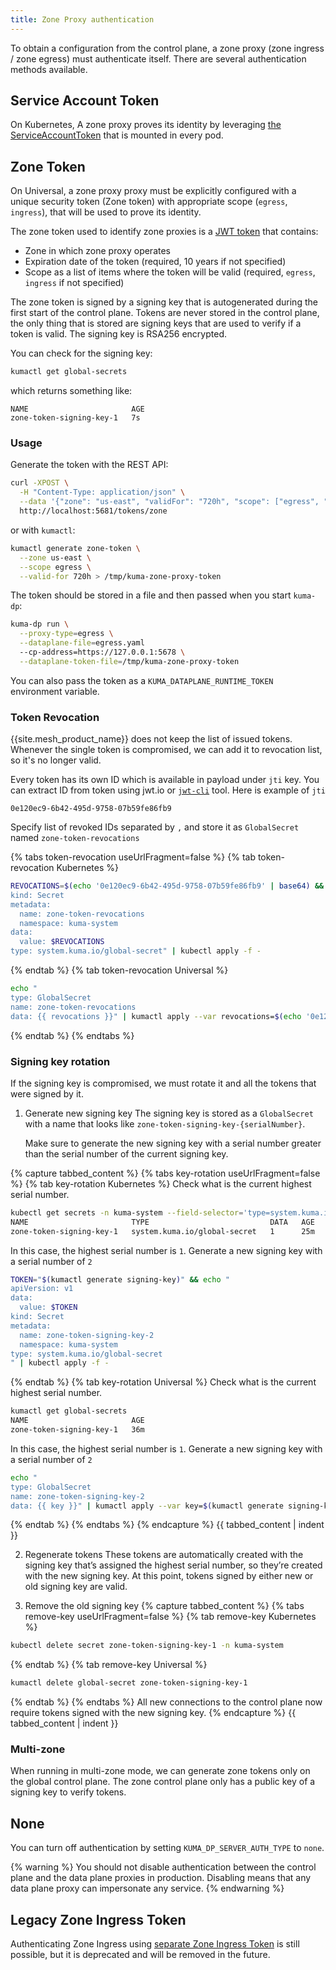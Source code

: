 ```yaml
---
title: Zone Proxy authentication
---
```


To obtain a configuration from the control plane, a zone proxy (zone ingress / zone egress) must
authenticate itself.
There are several authentication methods available.

## Service Account Token

On Kubernetes, A zone proxy proves its identity by leveraging
[the ServiceAccountToken](https://kubernetes.io/docs/reference/access-authn-authz/service-accounts-admin/#service-account-automation)
that is mounted in every pod.

## Zone Token

On Universal, a zone proxy proxy must be explicitly configured with a unique
security token (Zone token) with appropriate scope (`egress`, `ingress`), that will be used
to prove its identity.

The zone token used to identify zone proxies is a [JWT token](https://jwt.io)
that contains:
* Zone in which zone proxy operates
* Expiration date of the token (required, 10 years if not specified)
* Scope as a list of items where the token will be valid (required, `egress`, `ingress`
  if not specified)

The zone token is signed by a signing key that is autogenerated during the first
start of the control plane.
Tokens are never stored in the control plane, the only thing that is stored are
signing keys that are used to verify if a token is valid.
The signing key is RSA256 encrypted.

You can check for the signing key:
```sh
kumactl get global-secrets
```
which returns something like:
```
NAME                       AGE
zone-token-signing-key-1   7s
```

### Usage

Generate the token with the REST API:
```bash
curl -XPOST \
  -H "Content-Type: application/json" \
  --data '{"zone": "us-east", "validFor": "720h", "scope": ["egress", "ingress"]}' \
  http://localhost:5681/tokens/zone
```

or with `kumactl`:
```bash
kumactl generate zone-token \
  --zone us-east \
  --scope egress \
  --valid-for 720h > /tmp/kuma-zone-proxy-token
``` 

The token should be stored in a file and then passed when you start `kuma-dp`:
```bash
kuma-dp run \
  --proxy-type=egress \
  --dataplane-file=egress.yaml
  --cp-address=https://127.0.0.1:5678 \
  --dataplane-token-file=/tmp/kuma-zone-proxy-token
```

You can also pass the token as a `KUMA_DATAPLANE_RUNTIME_TOKEN` environment
variable.

### Token Revocation

{{site.mesh_product_name}} does not keep the list of issued tokens. Whenever the single token is
compromised, we can add it to revocation list, so it's no longer valid.

Every token has its own ID which is available in payload under `jti` key.
You can extract ID from token using jwt.io or
[`jwt-cli`](https://www.npmjs.com/package/jwt-cli) tool.
Here is example of `jti`
```
0e120ec9-6b42-495d-9758-07b59fe86fb9
```

Specify list of revoked IDs separated by `,` and store it as `GlobalSecret`
named `zone-token-revocations`

{% tabs token-revocation useUrlFragment=false %}
{% tab token-revocation Kubernetes %}
```sh
REVOCATIONS=$(echo '0e120ec9-6b42-495d-9758-07b59fe86fb9' | base64) && echo "apiVersion: v1
kind: Secret
metadata:
  name: zone-token-revocations
  namespace: kuma-system 
data:
  value: $REVOCATIONS
type: system.kuma.io/global-secret" | kubectl apply -f -
```
{% endtab %}
{% tab token-revocation Universal %}
```sh
echo "
type: GlobalSecret
name: zone-token-revocations
data: {{ revocations }}" | kumactl apply --var revocations=$(echo '0e120ec9-6b42-495d-9758-07b59fe86fb9' | base64) -f -
```
{% endtab %}
{% endtabs %}

### Signing key rotation

If the signing key is compromised, we must rotate it and all the tokens that were
signed by it.

1. Generate new signing key
   The signing key is stored as a `GlobalSecret` with a name that looks like
   `zone-token-signing-key-{serialNumber}`.

   Make sure to generate the new signing key with a serial number greater than
   the serial number of the current signing key.

{% capture tabbed_content %}
{% tabs key-rotation useUrlFragment=false %}
{% tab key-rotation Kubernetes %}
Check what is the current highest serial number.

```sh
kubectl get secrets -n kuma-system --field-selector='type=system.kuma.io/global-secret'
NAME                       TYPE                           DATA   AGE
zone-token-signing-key-1   system.kuma.io/global-secret   1      25m
```

In this case, the highest serial number is `1`. Generate a new signing key
with a serial number of `2`
```sh
TOKEN="$(kumactl generate signing-key)" && echo "
apiVersion: v1
data:
  value: $TOKEN
kind: Secret
metadata:
  name: zone-token-signing-key-2
  namespace: kuma-system
type: system.kuma.io/global-secret
" | kubectl apply -f -
```

{% endtab %}
{% tab key-rotation Universal %}
Check what is the current highest serial number.
```sh
kumactl get global-secrets
NAME                       AGE
zone-token-signing-key-1   36m
```

In this case, the highest serial number is `1`. Generate a new signing key 
with a serial number of `2`
```sh
echo "
type: GlobalSecret
name: zone-token-signing-key-2
data: {{ key }}" | kumactl apply --var key=$(kumactl generate signing-key) -f -
```
{% endtab %}
{% endtabs %}
{% endcapture %}
{{ tabbed_content | indent }}

2. Regenerate tokens
   These tokens are automatically created with
   the signing key that’s assigned the highest serial number, so they’re created
   with the new signing key.
   At this point, tokens signed by either new or old signing key are valid.

3. Remove the old signing key
{% capture tabbed_content %}
{% tabs remove-key useUrlFragment=false %}
{% tab remove-key Kubernetes %}
```sh
kubectl delete secret zone-token-signing-key-1 -n kuma-system
```
{% endtab %}
{% tab remove-key Universal %}
```sh
kumactl delete global-secret zone-token-signing-key-1
```
{% endtab %}
{% endtabs %}
All new connections to the control plane now require tokens signed with
the new signing key.
{% endcapture %}
{{ tabbed_content | indent }}

### Multi-zone

When running in multi-zone mode, we can generate zone tokens only on the global
control plane. The zone control plane only has a public key of a signing key to verify tokens.

## None
You can turn off authentication by setting `KUMA_DP_SERVER_AUTH_TYPE` to `none`.

{% warning %}
You should not disable authentication between the control plane and
the data plane proxies in production. Disabling means that any data plane proxy
can impersonate any service.
{% endwarning %}

## Legacy Zone Ingress Token

Authenticating Zone Ingress using [separate Zone Ingress Token](/docs/1.8.x/security/zone-ingress-auth/) is still possible, but it is deprecated and will be removed in the future.
